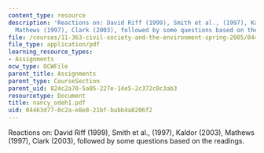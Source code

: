 ```yaml
---
content_type: resource
description: 'Reactions on: David Riff (1999), Smith et al., (1997), Kaldor (2003),
  Mathews (1997), Clark (2003), followed by some questions based on the readings.'
file: /courses/11-363-civil-society-and-the-environment-spring-2005/04463d770c2ae8e821bfbabb4a8206f2_nancy_odeh1.pdf
file_type: application/pdf
learning_resource_types:
- Assignments
ocw_type: OCWFile
parent_title: Assignments
parent_type: CourseSection
parent_uid: 824c2a70-5a05-227e-14e5-2c372c0c3ab3
resourcetype: Document
title: nancy_odeh1.pdf
uid: 04463d77-0c2a-e8e8-21bf-babb4a8206f2
---
```

Reactions on: David Riff (1999), Smith et al., (1997), Kaldor (2003), Mathews (1997), Clark (2003), followed by some questions based on the readings.

